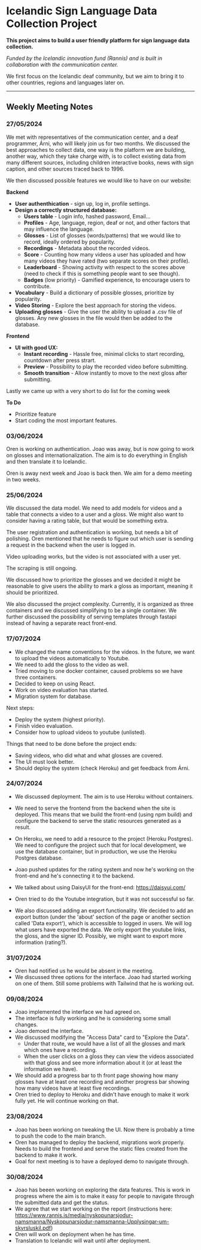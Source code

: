 # Icelandic Sign Language Data Collection Project

**This project aims to build a user friendly platform for sign language data collection.**

_Funded by the Icelandic innovation fund (Rannís) and is built in collaboration with the communication center._

We first focus on the Icelandic deaf community, but we aim to bring it to other countries, regions and languages later on.

---

## Weekly Meeting Notes

### 27/05/2024

We met with representatives of the communication center, and a deaf programmer, Árni, who will likely join us for two months. We discussed the best approaches to collect data, one way is the platform we are building, another way, which they take charge with, is to collect existing data from many different sources, including children interactive books, news with sign caption, and other sources traced back to 1996.

We then discussed possible features we would like to have on our website:

**Backend**

- **User authenthication** - sign up, log in, profile settings.
- **Design a correctly structured database:**
  - **Users table** - Login info, hashed password, Email...
  - **Profiles** - Age, language, region, deaf or not, and other factors that may influence the language.
  - **Glosses** - List of glosses (words/patterns) that we would like to record, ideally ordered by popularity.
  - **Recordings** - Metadata about the recorded videos.
  - **Score** - Counting how many videos a user has uploaded and how many videos they have rated (two separate scores on their profile).
  - **Leaderboard** - Showing activity with respect to the scores above (need to check if this is something people want to see though).
  - **Badges** (low priority) - Gamified experience, to encourage users to contribute.
- **Vocabulary** - Build a dictionary of possible glosses, prioritize by popularity.
- **Video Storing** - Explore the best approach for storing the videos.
- **Uploading glosses** - Give the user the ability to upload a .csv file of glosses. Any new glosses in the file would then be added to the database.

**Frontend**

- **UI with good UX:**
  - **Instant recording** - Hassle free, minimal clicks to start recording, countdown after press strart.
  - **Preview** - Possibility to play the recorded video before submitting.
  - **Smooth transition** - Allow instantly to move to the next gloss after submitting.

Lastly we came up with a very short to do list for the coming week

**To Do**

- Prioritize feature
- Start coding the most important features.

### 03/06/2024

Oren is working on authentication. Joao was away, but is now going to work on glosses and internationalization. The aim is to do everything in English and then translate it to Icelandic.

Oren is away next week and Joao is back then. We aim for a demo meeting in two weeks.

### 25/06/2024

We discussed the data model. We need to add models for videos and a table that connects a video to a user and a gloss. We might also want to consider having a rating table, but that would be something extra.

The user registration and authentication is working, but needs a bit of polishing. Oren mentioned that he needs to figure out which user is sending a request in the backend when the user is logged in.

Video uploading works, but the video is not associated with a user yet.

The scraping is still ongoing.

We discussed how to prioritize the glosses and we decided it might be reasonable to give users the ability to mark a gloss as important, meaning it should be prioritized.

We also discussed the project complexity. Currently, it is organized as three containers and we discussed simplifying to be a single container. We further discussed the possibility of serving templates through fastapi instead of having a separate react front-end.

### 17/07/2024

- We changed the name conventions for the videos. In the future, we want to upload the videos automatically to Youtube.
- We need to add the gloss to the video as well.
- Tried moving to one docker container, caused problems so we have three containers.
- Decided to keep on using React.
- Work on video evaluation has started.
- Migration system for database.

Next steps:
- Deploy the system (highest priority).
- Finish video evaluation.
- Consider how to upload videos to youtube (unlisted).

Things that need to be done before the project ends:
- Saving videos, who did what and what glosses are covered.
- The UI must look better.
- Should deploy the system (check Heroku) and get feedback from Árni.

### 24/07/2024

- We discussed deployment. The aim is to use Heroku without containers.
- We need to serve the frontend from the backend when the site is deployed. This means that we build the front-end (using npm build) and configure the backend to serve the static resources generated as a result.
- On Heroku, we need to add a resource to the project (Heroku Postgres). We need to configure the project such that for local development, we use the database container, but in production, we use the Heroku Postgres database.

- Joao pushed updates for the rating system and now he's working on the front-end and he's connecting it to the backend.
- We talked about using DaisyUI for the front-end: https://daisyui.com/
- Oren tried to do the Youtube integration, but it was not successful so far.
- We also discussed adding an export functionality. We decided to add an export button (under the 'about' section of the page or another section called 'Data export'), which is accessible to logged in users. We will log what users have exported the data. We only export the youtube links, the gloss, and the signer ID. Possibly, we might want to export more information (rating?).

### 31/07/2024

- Oren had notified us he would be absent in the meeting.
- We discussed three options for the interface. Joao had started working on one of them. Still some problems with Tailwind that he is working out.

### 09/08/2024

- Joao implemented the interface we had agreed on.
- The interface is fully working and he is considering some small changes.
- Joao demoed the interface.
- We discussed modifying the "Access Data" card to "Explore the Data".
  - Under that route, we would have a list of all the glosses and mark which ones have a recording.
  - When the user clicks on a gloss they can view the videos associated with that gloss and see more information about it (or at least the information we have).
- We should add a progress bar to th front page showing how many glosses have at least one recording and another progress bar showing how many videos have at least five recordings.
- Oren tried to deploy to Heroku and didn't have enough to make it work fully yet. He will continue working on that.

### 23/08/2024

- Joao has been working on tweaking the UI. Now there is probably a time to push the code to the main branch.
- Oren has managed to deploy the backend, migrations work properly. Needs to build the frontend and serve the static files created from the backend to make it work.
- Goal for next meeting is to have a deployed demo to navigate through.

### 30/08/2024

- Joao has beeen working on exploring the data features. This is work in progress where the aim is to make it easy for people to navigate through the submitted data and get the status.
- We agree that we start working on the report (instructions here: https://www.rannis.is/media/nyskopunarsjodur-namsmanna/Nyskopunarsjodur-namsmanna-Upplysingar-um-skyrsluskil.pdf)
- Oren will work on deployment when he has time.
- Translation to Icelandic will wait until after deployment.
